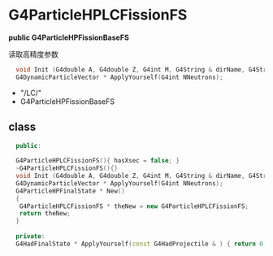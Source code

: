 <!-- G4ParticleHPLCFissionFS.md --- 
;; 
;; Description: 
;; Author: Hongyi Wu(吴鸿毅)
;; Email: wuhongyi@qq.com 
;; Created: 日 9月  2 11:27:07 2018 (+0800)
;; Last-Updated: 日 9月  2 11:29:39 2018 (+0800)
;;           By: Hongyi Wu(吴鸿毅)
;;     Update #: 1
;; URL: http://wuhongyi.cn -->

# G4ParticleHPLCFissionFS

**public G4ParticleHPFissionBaseFS**

读取高精度参数

```cpp
  void Init (G4double A, G4double Z, G4int M, G4String & dirName, G4String & aFSType, G4ParticleDefinition* projectile );
  G4DynamicParticleVector * ApplyYourself(G4int NNeutrons);
```

- "/LC/"
- G4ParticleHPFissionBaseFS

## class

```cpp
  public:
  
  G4ParticleHPLCFissionFS(){ hasXsec = false; }
  ~G4ParticleHPLCFissionFS(){}
  void Init (G4double A, G4double Z, G4int M, G4String & dirName, G4String & aFSType, G4ParticleDefinition* projectile );
  G4DynamicParticleVector * ApplyYourself(G4int NNeutrons);
  G4ParticleHPFinalState * New() 
  {
   G4ParticleHPLCFissionFS * theNew = new G4ParticleHPLCFissionFS;
   return theNew;
  }
  
  private:
  G4HadFinalState * ApplyYourself(const G4HadProjectile & ) { return 0; }
```

<!-- G4ParticleHPLCFissionFS.md ends here -->
